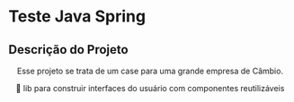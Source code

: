 # Teste Java Spring

## Descrição do Projeto
<p align="center">Esse projeto se trata de um case para uma grande empresa de Câmbio.</p>

<p align="center">🚀 lib para construir interfaces do usuário com componentes reutilizáveis</p>
